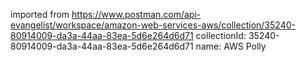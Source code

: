 imported from https://www.postman.com/api-evangelist/workspace/amazon-web-services-aws/collection/35240-80914009-da3a-44aa-83ea-5d6e264d6d71
collectionId: 35240-80914009-da3a-44aa-83ea-5d6e264d6d71
name: AWS Polly